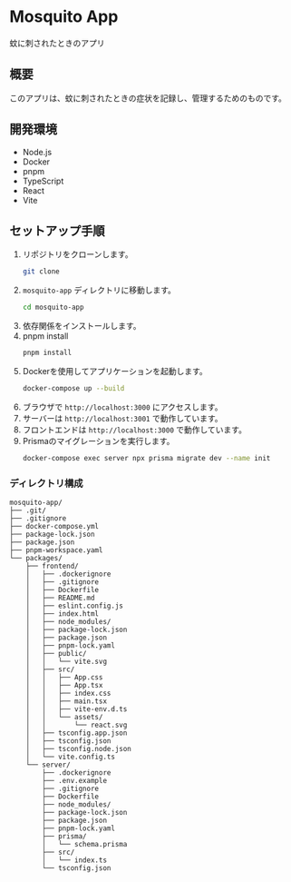 # Mosquito App
蚊に刺されたときのアプリ
## 概要
このアプリは、蚊に刺されたときの症状を記録し、管理するためのものです。
## 開発環境
- Node.js
- Docker
- pnpm
- TypeScript
- React
- Vite
## セットアップ手順
1. リポジトリをクローンします。
   ```bash
   git clone
2. `mosquito-app` ディレクトリに移動します。
   ```bash
   cd mosquito-app
   ```
3. 依存関係をインストールします。
4. pnpm install
   ```bash
   pnpm install
   
5. Dockerを使用してアプリケーションを起動します。
   ```bash
   docker-compose up --build
   ```
6. ブラウザで `http://localhost:3000` にアクセスします。
7. サーバーは `http://localhost:3001` で動作しています。
8. フロントエンドは `http://localhost:3000` で動作しています。
9. Prismaのマイグレーションを実行します。
   ```bash
   docker-compose exec server npx prisma migrate dev --name init
   ```

### ディレクトリ構成
```
mosquito-app/
├── .git/
├── .gitignore
├── docker-compose.yml
├── package-lock.json
├── package.json
├── pnpm-workspace.yaml
└── packages/
    ├── frontend/
    │   ├── .dockerignore
    │   ├── .gitignore
    │   ├── Dockerfile
    │   ├── README.md
    │   ├── eslint.config.js
    │   ├── index.html
    │   ├── node_modules/
    │   ├── package-lock.json
    │   ├── package.json
    │   ├── pnpm-lock.yaml
    │   ├── public/
    │   │   └── vite.svg
    │   ├── src/
    │   │   ├── App.css
    │   │   ├── App.tsx
    │   │   ├── index.css
    │   │   ├── main.tsx
    │   │   ├── vite-env.d.ts
    │   │   └── assets/
    │   │       └── react.svg
    │   ├── tsconfig.app.json
    │   ├── tsconfig.json
    │   ├── tsconfig.node.json
    │   └── vite.config.ts
    └── server/
        ├── .dockerignore
        ├── .env.example
        ├── .gitignore
        ├── Dockerfile
        ├── node_modules/
        ├── package-lock.json
        ├── package.json
        ├── pnpm-lock.yaml
        ├── prisma/
        │   └── schema.prisma
        ├── src/
        │   └── index.ts
        └── tsconfig.json
```